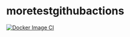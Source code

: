 # moretestgithubactions

[![Docker Image CI](https://github.com/assansanogo/moretestgithubactions/actions/workflows/docker-image.yml/badge.svg?event=workflow_dispatch)](https://github.com/assansanogo/moretestgithubactions/actions/workflows/docker-image.yml)
